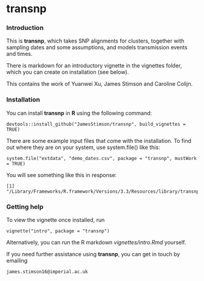 # **transnp**

### Introduction

This is **transnp**, which takes SNP alignments for clusters, together with sampling dates and some assumptions, and models transmission events and times.

There is markdown for an introductory vignette in the vignettes folder, which you can create on installation (see below).

This contains the work of Yuanwei Xu, James Stimson and Caroline Colijn.

### Installation

You can install **transnp** in **R** using the following command:
```{r}
devtools::install_github("JamesStimson/transnp", build_vignettes = TRUE)
```

There are some example input files that come with the installation. To find out where they are on your system, use system.file() like this:
```{r}
system.file("extdata", "demo_dates.csv", package = "transnp", mustWork = TRUE)
```

You will see something like this in response:
```{r}
[1] "/Library/Frameworks/R.framework/Versions/3.3/Resources/library/transnp/extdata/demo_dates.csv"
```

### Getting help

To view the vignette once installed, run
```{r}
vignette("intro", package = "transnp")
```

Alternatively, you can run the R markdown *vignettes/intro.Rmd* yourself.

If you need further assistance using **transnp**, you can get in touch by emailing 
```{r}
james.stimson16@imperial.ac.uk
```
